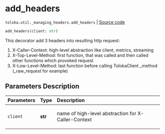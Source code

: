 # add_headers
`toloka.util._managing_headers.add_headers` | [Source code](https://github.com/Toloka/toloka-kit/blob/v1.1.1/src/util/_managing_headers.py#L47)

```python
add_headers(client: str)
```

This decorator add 3 headers into resulting http request:


1) X-Caller-Context: high-level abstraction like client, metrics, streaming
2) X-Top-Level-Method: first function, that was called and then called other functions which provoked request
3) X-Low-Level-Method: last function before calling TolokaClient _method (_raw_request for example)

## Parameters Description

| Parameters | Type | Description |
| :----------| :----| :-----------|
`client`|**str**|<p>name of high-level abstraction for X-Caller-Context</p>
